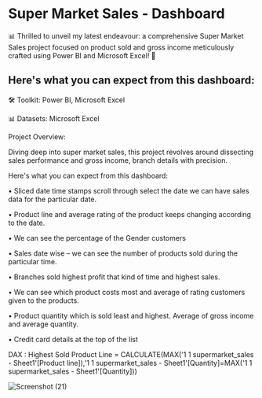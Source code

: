 # Super Market Sales - Dashboard

📊 Thrilled to unveil my latest endeavour: a comprehensive Super Market Sales project focused on product sold and gross income meticulously crafted using Power BI and Microsoft Excel! 🚀

 ## Here's what you can expect from this dashboard:

🛠️ Toolkit: Power BI, Microsoft Excel

📊 Datasets: Microsoft Excel

Project Overview:

Diving deep into super market sales, this project revolves around dissecting sales performance and gross income, branch details with precision.

Here's what you can expect from this dashboard:

• Sliced date time stamps scroll through select the date we can have sales data for the particular date. 

• Product line and average rating of the product keeps changing according to the date.

• We can see the percentage of the Gender customers 

• Sales date wise – we can see the number of products sold during the particular time. 

• Branches sold highest profit that kind of time and highest sales. 

• We can see which product costs most and average of rating customers given to the products.

• Product quantity which is sold least and highest. Average of gross income and average quantity.

• Credit card details at the top of the list 

DAX : 
Highest Sold Product Line = CALCULATE(MAX('1 1 supermarket_sales - Sheet1'[Product line]),'1 1 supermarket_sales - Sheet1'[Quantity]=MAX('1 1 supermarket_sales - Sheet1'[Quantity]))

![Screenshot (21)](https://github.com/Mohanasundaram-Mohi/Super-Market-Sales-/assets/168515064/48d88c0d-4e11-406f-989d-0f54e50eb52f)



 
